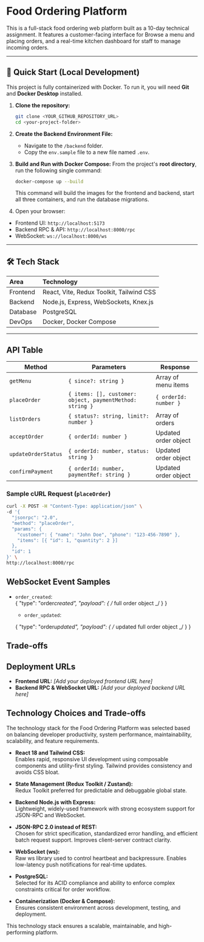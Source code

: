 # Food Ordering Platform

This is a full-stack food ordering web platform built as a 10-day technical assignment. It features a customer-facing interface for Browse a menu and placing orders, and a real-time kitchen dashboard for staff to manage incoming orders.

---

## 🚀 Quick Start (Local Development)

This project is fully containerized with Docker. To run it, you will need **Git** and **Docker Desktop** installed.

1.  **Clone the repository:**

    ```sh
    git clone <YOUR_GITHUB_REPOSITORY_URL>
    cd <your-project-folder>
    ```

2.  **Create the Backend Environment File:**

    - Navigate to the `/backend` folder.
    - Copy the `env.sample` file to a new file named `.env`.

3.  **Build and Run with Docker Compose:**
    From the project's **root directory**, run the following single command:

    ```sh
    docker-compose up --build
    ```

    This command will build the images for the frontend and backend, start all three containers, and run the database migrations.

4.  Open your browser:

- Frontend UI: `http://localhost:5173`
- Backend RPC & API: `http://localhost:8000/rpc`
- WebSocket: `ws://localhost:8000/ws`

---

## 🛠️ Tech Stack

| Area     | Technology                               |
| :------- | :--------------------------------------- |
| Frontend | React, Vite, Redux Toolkit, Tailwind CSS |
| Backend  | Node.js, Express, WebSockets, Knex.js    |
| Database | PostgreSQL                               |
| DevOps   | Docker, Docker Compose                   |

---

## API Table

| Method              | Parameters                                               | Response              |
| ------------------- | -------------------------------------------------------- | --------------------- |
| `getMenu`           | `{ since?: string }`                                     | Array of menu items   |
| `placeOrder`        | `{ items: [], customer: object, paymentMethod: string }` | `{ orderId: number }` |
| `listOrders`        | `{ status?: string, limit?: number }`                    | Array of orders       |
| `acceptOrder`       | `{ orderId: number }`                                    | Updated order object  |
| `updateOrderStatus` | `{ orderId: number, status: string }`                    | Updated order object  |
| `confirmPayment`    | `{ orderId: number, paymentRef: string }`                | Updated order object  |

### Sample cURL Request (`placeOrder`)

```sh
curl -X POST -H "Content-Type: application/json" \
-d '{
  "jsonrpc": "2.0",
  "method": "placeOrder",
  "params": {
    "customer": { "name": "John Doe", "phone": "123-456-7890" },
    "items": [{ "id": 1, "quantity": 2 }]
  },
  "id": 1
}' \
http://localhost:8000/rpc

```

## WebSocket Event Samples

- `order_created`:  
   {
  "type": "order*created",
  "payload": { /* full order object \_/ }
  }

  - `order_updated`:

  {
  "type": "order*updated",
  "payload": { /* updated full order object \_/ }
  }

## Trade-offs

## Deployment URLs

- **Frontend URL:** _[Add your deployed frontend URL here]_
- **Backend RPC & WebSocket URL:** _[Add your deployed backend URL here]_

## Technology Choices and Trade-offs

The technology stack for the Food Ordering Platform was selected based on balancing developer productivity, system performance, maintainability, scalability, and feature requirements.

- **React 18 and Tailwind CSS:**  
  Enables rapid, responsive UI development using composable components and utility-first styling. Tailwind provides consistency and avoids CSS bloat.

- **State Management (Redux Toolkit / Zustand):**  
  Redux Toolkit preferred for predictable and debuggable global state.

- **Backend Node.js with Express:**  
  Lightweight, widely-used framework with strong ecosystem support for JSON-RPC and WebSocket.

- **JSON-RPC 2.0 instead of REST:**  
  Chosen for strict specification, standardized error handling, and efficient batch request support. Improves client-server contract clarity.

- **WebSocket (ws):**  
  Raw ws library used to control heartbeat and backpressure. Enables low-latency push notifications for real-time updates.

- **PostgreSQL:**  
  Selected for its ACID compliance and ability to enforce complex constraints critical for order workflow.

- **Containerization (Docker & Compose):**  
  Ensures consistent environment across development, testing, and deployment.

This technology stack ensures a scalable, maintainable, and high-performing platform.
